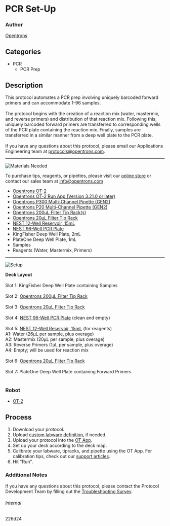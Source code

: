 # PCR Set-Up

### Author
[Opentrons](https://opentrons.com/)

## Categories
* PCR
	* PCR Prep


## Description
This protocol automates a PCR prep involving uniquely barcoded forward primers and can accommodate 1-96 samples.</br>
</br>
The protocol begins with the creation of a reaction mix (water, mastermix, and reverse primers) and distribution of that reaction mix. Following this, uniquely barcoded forward primers are transferred to corresponding wells of the PCR plate containing the reaction mix. Finally, samples are transferred in a similar manner from a deep well plate to the PCR plate.
</br>
</br>
If you have any questions about this protocol, please email our Applications Engineering team at [protocols@opentrons.com](mailto:protocols@opentrons.com).

---
![Materials Needed](https://s3.amazonaws.com/opentrons-protocol-library-website/custom-README-images/001-General+Headings/materials.png)

To purchase tips, reagents, or pipettes, please visit our [online store](https://shop.opentrons.com/) or contact our sales team at [info@opentrons.com](mailto:info@opentrons.com)

* [Opentrons OT-2](https://shop.opentrons.com/collections/ot-2-robot/products/ot-2)
* [Opentrons OT-2 Run App (Version 3.21.0 or later)](https://opentrons.com/ot-app/)
* [Opentrons P300 Multi-Channel Pipette (GEN2)](https://shop.opentrons.com/collections/ot-2-robot/products/8-channel-electronic-pipette)
* [Opentrons P20 Multi-Channel Pipette (GEN2)](https://shop.opentrons.com/collections/ot-2-robot/products/8-channel-electronic-pipette)
* [Opentrons 200µL Filter Tip Rack(s)](https://shop.opentrons.com/collections/opentrons-tips)
* [Opentrons 20µL Filter Tip Rack](https://shop.opentrons.com/collections/opentrons-tips)
* [NEST 12-Well Reservoir, 15mL](https://shop.opentrons.com/collections/verified-labware/products/nest-12-well-reservoir-15-ml)
* [NEST 96-Well PCR Plate](https://shop.opentrons.com/collections/verified-labware/products/nest-0-1-ml-96-well-pcr-plate-full-skirt)
* KingFisher Deep Well Plate, 2mL
* PlateOne Deep Well Plate, 1mL
* Samples
* Reagents (Water, Mastermix, Primers)

---
![Setup](https://s3.amazonaws.com/opentrons-protocol-library-website/custom-README-images/001-General+Headings/Setup.png)


**Deck Layout**</br>
</br>
Slot 1: KingFisher Deep Well Plate containing Samples</br>
</br>
Slot 2: [Opentrons 200µL Filter Tip Rack](https://shop.opentrons.com/collections/opentrons-tips)</br>
</br>
Slot 3: [Opentrons 20µL Filter Tip Rack](https://shop.opentrons.com/collections/opentrons-tips)</br>
</br>
Slot 4: [NEST 96-Well PCR Plate](https://shop.opentrons.com/collections/verified-labware/products/nest-0-1-ml-96-well-pcr-plate-full-skirt) (clean and empty)</br>
</br>
Slot 5: [NEST 12-Well Reservoir, 15mL](https://shop.opentrons.com/collections/verified-labware/products/nest-12-well-reservoir-15-ml) (for reagents)</br>
A1: Water (26µL per sample, plus overage)</br>
A2: Mastermix (20µL per sample, plus overage)</br>
A3: Reverse Primers (1µL per sample, plus overage)</br>
A4: Empty; will be used for reaction mix</br>
</br>
Slot 6: [Opentrons 20µL Filter Tip Rack](https://shop.opentrons.com/collections/opentrons-tips)</br>
</br>
Slot 7: PlateOne Deep Well Plate containing Forward Primers</br>
</br>



### Robot
* [OT-2](https://opentrons.com/ot-2)

## Process

1. Download your protocol.
2. Upload [custom labware definition](https://support.opentrons.com/en/articles/3136506-using-labware-in-your-protocols), if needed.
3. Upload your protocol into the [OT App](https://opentrons.com/ot-app).
4. Set up your deck according to the deck map.
5. Calibrate your labware, tipracks, and pipette using the OT App. For calibration tips, check out our [support articles](https://support.opentrons.com/en/collections/1559720-guide-for-getting-started-with-the-ot-2).
6. Hit "Run".

### Additional Notes
If you have any questions about this protocol, please contact the Protocol Development Team by filling out the [Troubleshooting Survey](https://protocol-troubleshooting.paperform.co/).

###### Internal
226d24
